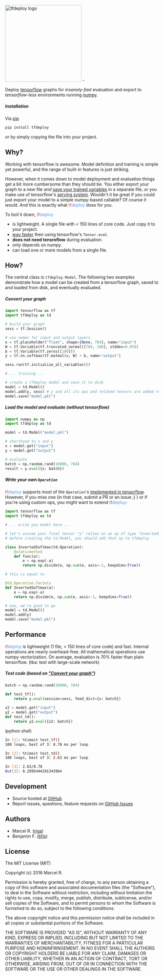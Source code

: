 <img src="https://raw.githubusercontent.com/riga/tfdeploy/master/logo.png" alt="tfdeploy logo" width="250"/>
-

Deploy [tensorflow](https://www.tensorflow.org) graphs for *insanely-fast* evaluation and export to *tensorflow-less* environments running [numpy](http://www.numpy.org).

##### Installation

Via [pip](https://pypi.python.org/pypi/tfdeploy)

```bash
pip install tfdeploy
```

or by simply copying the file into your project.


## Why?

Working with tensorflow is awesome. Model definition and training is simple yet powerful, and the range of built-in features is just striking.

However, when it comes down to model deployment and evaluation things get a bit more cumbersome than they should be. You either export your graph to a new file *and* [save your trained variables](https://www.tensorflow.org/versions/master/how_tos/variables/index.html#saving-variables) in a separate file, or you make use of tensorflow's [serving system](https://www.tensorflow.org/versions/master/tutorials/tfserve/index.html). Wouldn't it be great if you could just export your model to a simple numpy-based callable? Of course it would. And this is exactly what <span style="color:#DE4527;">tf</span><span style="color:#5695FC;">deploy</span> does for you.

To boil it down, <span style="color:#DE4527;">tf</span><span style="color:#5695FC;">deploy</span>

- is lightweight. A single file with < 150 lines of core code. Just copy it to your project.
- [way faster](#performance) then using tensorflow's ``Tensor.eval``.
- **does not need tensroflow** during evaluation.
- only depends on numpy.
- can load one or more models from a single file.



## How?

The central class is ``tfdeploy.Model``. The following two examples demonstrate how a model can be created from a tensorflow graph, saved to and loaded from disk, and eventually evaluated.

##### Convert your graph

```python
import tensorflow as tf
import tfdeploy as td

# build your graph
sess = tf.Session()

# use names for input and output layers
x = tf.placeholder("float", shape=[None, 784], name="input")
W = tf.Variable(tf.truncated_normal([784, 100], stddev=0.05))
b = tf.Variable(tf.zeros([100]))
y = tf.nn.softmax(tf.matmul(x, W) + b, name="output")

sess.run(tf.initialize_all_variables())

# ... training ...

# create a tfdeploy model and save it to disk
model = td.Model()
model.add(y, sess) # y and all its ops and related tensors are added recursively
model.save("model.pkl")
```

##### Load the model and evaluate (without tensorflow)

```python
import numpy as np
import tfdeploy as td

model = td.Model("model.pkl")

# shorthand to x and y
x = model.get("input")
y = model.get("output")

# evaluate
batch = np.random.rand(10000, 784)
result = y.eval({x: batch})
```

##### Write your own ``Operation``

<span style="color:#DE4527;">tf</span><span style="color:#5695FC;">deploy</span> supports most of the ``Operation``'s [implemented in tensorflow](https://www.tensorflow.org/versions/master/api_docs/python/math_ops.html). However, if you miss one (in that case, submit a PR or an issue ;) ) or if you're using custom ops, you might want to extend <span style="color:#DE4527;">tf</span><span style="color:#5695FC;">deploy</span>:

```python
import tensorflow as tf
import tfdeploy as td

# ... write you model here ...

# let's assume your final tensor "y" relies on an op of type "InvertedSoftmax"
# before creating the td.Model, you should add that op to tfdeploy

class InvertedSoftmax(td.Operation):
    @staticmethod
    def func(a):
        e = np.exp(-a)
        return np.divide(e, np.sum(e, axis=-1, keepdims=True))

# this is equal to

@td.Operation.factory
def InvertedSoftmax(a):
    e = np.exp(-a)
    return np.divide(e, np.sum(e, axis=-1, keepdims=True))

# now, we're good to go
model = td.Model()
model.add(y)
model.save("model.pkl")
```


## Performance

<span style="color:#DE4527;">tf</span><span style="color:#5695FC;">deploy</span> is lightweight (1 file, < 150 lines of core code) and fast. Internal operations are nearly overhead-free. All mathematical operations use numpy vectorization. On average, evaluation is *70%* faster than plain tensorflow. (tba: test with large-scale network)

##### Test code (based on ["Convert your graph"](#convert-your-graph))

```python
batch = np.random.rand(10000, 784)

def test_tf():
    return y.eval(session=sess, feed_dict={x: batch})
    
x2 = model.get("input")
y2 = model.get("output")
def test_td():
    return y2.eval({x2: batch})
```

ipython shell:

```bash
In [1]: %timeit test_tf()
100 loops, best of 3: 8.78 ms per loop

In [2]: %timeit test_td()
100 loops, best of 3: 2.63 ms per loop

In [3]: 2.63/8.78
Out[3]: 0.2995444191343964
```


## Development

- Source hosted at [GitHub](https://github.com/riga/tfdeploy)
- Report issues, questions, feature requests on [GitHub Issues](https://github.com/riga/tfdeploy/issues)


## Authors

- Marcel R. ([riga](https://github.com/riga))
- Benjamin F. ([bfis](https://github.com/bfis))


## License

The MIT License (MIT)

Copyright (c) 2016 Marcel R.

Permission is hereby granted, free of charge, to any person obtaining a copy
of this software and associated documentation files (the "Software"), to deal
in the Software without restriction, including without limitation the rights
to use, copy, modify, merge, publish, distribute, sublicense, and/or sell
copies of the Software, and to permit persons to whom the Software is
furnished to do so, subject to the following conditions:

The above copyright notice and this permission notice shall be included in all
copies or substantial portions of the Software.

THE SOFTWARE IS PROVIDED "AS IS", WITHOUT WARRANTY OF ANY KIND, EXPRESS OR
IMPLIED, INCLUDING BUT NOT LIMITED TO THE WARRANTIES OF MERCHANTABILITY,
FITNESS FOR A PARTICULAR PURPOSE AND NONINFRINGEMENT. IN NO EVENT SHALL THE
AUTHORS OR COPYRIGHT HOLDERS BE LIABLE FOR ANY CLAIM, DAMAGES OR OTHER
LIABILITY, WHETHER IN AN ACTION OF CONTRACT, TORT OR OTHERWISE, ARISING FROM,
OUT OF OR IN CONNECTION WITH THE SOFTWARE OR THE USE OR OTHER DEALINGS IN THE
SOFTWARE.
